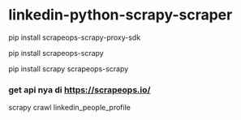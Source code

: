 # linkedin-python-scrapy-scraper

pip install scrapeops-scrapy-proxy-sdk

pip install scrapeops-scrapy

pip install scrapy scrapeops-scrapy

### get api nya di https://scrapeops.io/

scrapy crawl linkedin_people_profile
